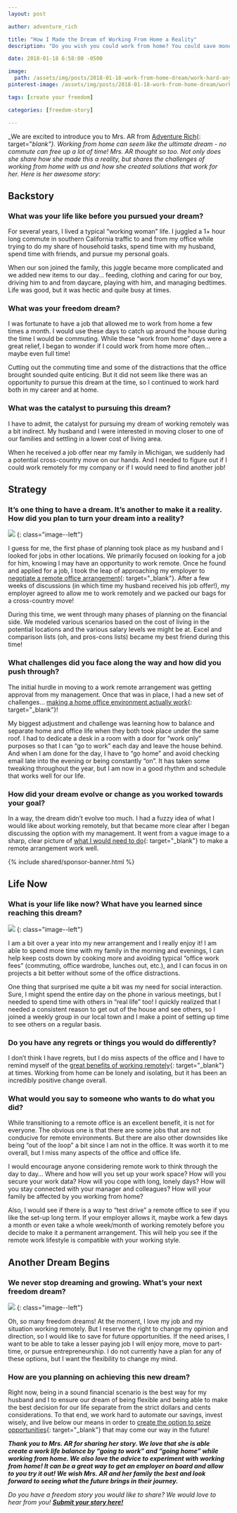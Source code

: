 ```yaml
---
layout: post

author: adventure_rich

title: "How I Made the Dream of Working From Home a Reality"
description: "Do you wish you could work from home? You could save money and time with no commute or office wardrobe."

date: 2018-01-18 6:58:00 -0500

image:
  path: /assets/img/posts/2018-01-18-work-from-home-dream/work-hard-anywhere.jpg
pinterest-image: /assets/img/posts/2018-01-18-work-from-home-dream/work-remotely.png

tags: [create your freedom]

categories: [freedom-story]

---
```


_We are excited to introduce you to Mrs. AR from [Adventure Rich](https://www.adventurerich.com/){: target="_blank"}. Working from home can seem like the ultimate dream - no commute can free up a lot of time! Mrs. AR thought so too. Not only does she share how she made this a reality, but shares the challenges of working from home with us and how she created solutions that work for her. Here is her awesome story:_

## Backstory

### What was your life like before you pursued your dream?

For several years, I lived a typical “working woman” life.  I juggled a 1+ hour long commute in southern California traffic to and from my office while trying to do my share of household tasks, spend time with my husband, spend time with friends, and pursue my personal goals.  

When our son joined the family, this juggle became more complicated and we added new items to our day… feeding, clothing and caring for our boy, driving him to and from daycare, playing with him, and managing bedtimes.  Life was good, but it was hectic and quite busy at times.   

### What was your freedom dream?

I was fortunate to have a job that allowed me to work from home a few times a month.  I would use these days to catch up around the house during the time I would be commuting.  While these “work from home” days were a great relief, I began to wonder if I could work from home more often… maybe even full time!  

Cutting out the commuting time and some of the distractions that the office brought sounded quite enticing.  But it did not seem like there was an opportunity to pursue this dream at the time, so I continued to work hard both in my career and at home.

### What was the catalyst to pursuing this dream?

I have to admit, the catalyst for pursuing my dream of working remotely was a bit indirect.  My husband and I were interested in moving closer to one of our families and settling in a lower cost of living area.  

When he received a job offer near my family in Michigan, we suddenly had a potential cross-country move on our hands.  And I needed to figure out if I could work remotely for my company or if I would need to find another job!    

## Strategy

### It’s one thing to have a dream. It’s another to make it a reality. How did you plan to turn your dream into a reality?

![]({{site.url}}/assets/img/posts/2018-01-18-work-from-home-dream/bright-desk.jpg)
{: class="image--left"}

I guess for me, the first phase of planning took place as my husband and I looked for jobs in other locations.  We primarily focused on looking for a job for him, knowing I may have an opportunity to work remote.  Once he found and applied for a job, I took the leap of approaching my employer to [negotiate a remote office arrangement](https://www.adventurerich.com/negotiating-work-remote/){: target="_blank"}.  After a few weeks of discussions (in which time my husband received his job offer!), my employer agreed to allow me to work remotely and we packed our bags for a cross-country move!  

During this time, we went through many phases of planning on the financial side.  We modeled various scenarios based on the cost of living in the potential locations and the various salary levels we might be at.  Excel and comparison lists (oh, and pros-cons lists) became my best friend during this time!  

### What challenges did you face along the way and how did you push through?

The initial hurdle in moving to a work remote arrangement was getting approval from my management.  Once that was in place, I had a new set of challenges… [making a home office environment actually work](https://www.adventurerich.com/working-remotely-key-components-success/){: target="_blank"}!

My biggest adjustment and challenge was learning how to balance and separate home and office life when they both took place under the same roof.  I had to dedicate a desk in a room with a door for “work only” purposes so that I can “go to work” each day and leave the house behind.  And when I am done for the day, I have to “go home” and avoid checking email late into the evening or being constantly “on”.  It has taken some tweaking throughout the year, but I am now in a good rhythm and schedule that works well for our life.

### How did your dream evolve or change as you worked towards your goal?

In a way, the dream didn’t evolve too much.  I had a fuzzy idea of what I would like about working remotely, but that became more clear after I began discussing the option with my management.  It went from a vague image to a sharp, clear picture of [what I would need to do](https://www.adventurerich.com/working-remotely-key-components-success/){: target="_blank"} to make a remote arrangement work well.  

{% include shared/sponsor-banner.html %}

## Life Now

### What is your life like now? What have you learned since reaching this dream?

![]({{site.url}}/assets/img/posts/2018-01-18-work-from-home-dream/home-office.jpg)
{: class="image--left"}

I am a bit over a year into my new arrangement and I really enjoy it!  I am able to spend more time with my family in the morning and evenings, I can help keep costs down by cooking more and avoiding typical “office work fees” (commuting, office wardrobe, lunches out, etc.), and I can focus in on projects a bit better without some of the office distractions.  

One thing that surprised me quite a bit was my need for social interaction.  Sure, I might spend the entire day on the phone in various meetings, but I needed to spend time with others in “real life” too!  I quickly realized that I needed a consistent reason to get out of the house and see others, so I joined a weekly group in our local town and I make a point of setting up time to see others on a regular basis.  

### Do you have any regrets or things you would do differently?

I don’t think I have regrets, but I do miss aspects of the office and I have to remind myself of the [great benefits of working remotely](https://www.adventurerich.com/perks-of-working-remote/){: target="_blank"} at times.  Working from home can be lonely and isolating, but it has been an incredibly positive change overall.

### What would you say to someone who wants to do what you did?

While transitioning to a remote office is an excellent benefit, it is not for everyone.  The obvious one is that there are some jobs that are not conducive for remote environments.  But there are also other downsides like being “out of the loop” a bit since I am not in the office.  It was worth it to me overall, but I miss many aspects of the office and office life.  

I would encourage anyone considering remote work to think through the day to day… Where and how will you set up your work space?  How will you secure your work data?  How will you cope with long, lonely days?  How will you stay connected with your manager and colleagues?  How will your family be affected by you working from home?  

Also, I would see if there is a way to “test drive” a remote office to see if you like the set-up long term.  If your employer allows it, maybe work a few days a month or even take a whole week/month of working remotely before you decide to make it a permanent arrangement.  This will help you see if the remote work lifestyle is compatible with your working style.

## Another Dream Begins

### We never stop dreaming and growing. What’s your next freedom dream?

![]({{site.url}}/assets/img/posts/2018-01-18-work-from-home-dream/beach-hat.jpg)
{: class="image--left"}

Oh, so many freedom dreams!  At the moment, I love my job and my situation working remotely.  But I reserve the right to change my opinion and direction, so I would like to save for future opportunities.  If the need arises, I want to be able to take a lesser paying job I will enjoy more, move to part-time, or pursue entrepreneurship.  I do not currently have a plan for any of these options, but I want the flexibility to change my mind.  

### How are you planning on achieving this new dream?

Right now, being in a sound financial scenario is the best way for my husband and I to ensure our dream of being flexible and being able to make the best decision for our life separate from the strict dollars and cents considerations.  To that end, we work hard to automate our savings, invest wisely, and live below our means in order to [create the option to seize opportunities](https://www.adventurerich.com/money-options/){: target="_blank"} that may come our way in the future!  

___Thank you to Mrs. AR for sharing her story. We love that she is able create a work life balance by “going to work” and “going home” while working from home. We also love  the advice to experiment with working from home! It can be a great way to get an employer on board and allow to you try it out! We wish Mrs. AR and her family the best and look forward to seeing what the future brings in their journey.___

_Do you have a freedom story you would like to share? We would love to hear from you!_ ___[Submit your story here!]({{site.url}}/freedom-stories/#share-your-story)___
